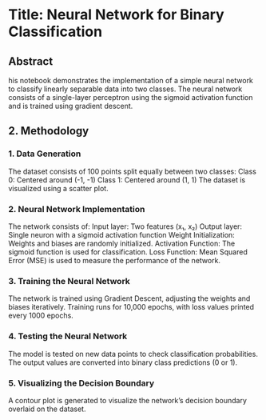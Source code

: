 # Title: Neural Network for Binary Classification


## Abstract
his notebook demonstrates the implementation of a simple neural network to classify linearly separable data into two classes. The neural network consists of a single-layer perceptron using the sigmoid activation function and is trained using gradient descent.




## 2. Methodology
### 1. Data Generation
The dataset consists of 100 points split equally between two classes:
Class 0: Centered around (-1, -1)
Class 1: Centered around (1, 1)
The dataset is visualized using a scatter plot.
### 2. Neural Network Implementation
The network consists of:
Input layer: Two features (x₁, x₂)
Output layer: Single neuron with a sigmoid activation function
Weight Initialization:
Weights and biases are randomly initialized.
Activation Function:
The sigmoid function is used for classification.
Loss Function:
Mean Squared Error (MSE) is used to measure the performance of the network.
### 3. Training the Neural Network
The network is trained using Gradient Descent, adjusting the weights and biases iteratively.
Training runs for 10,000 epochs, with loss values printed every 1000 epochs.
### 4. Testing the Neural Network
The model is tested on new data points to check classification probabilities.
The output values are converted into binary class predictions (0 or 1).
### 5. Visualizing the Decision Boundary
A contour plot is generated to visualize the network’s decision boundary overlaid on the dataset.
